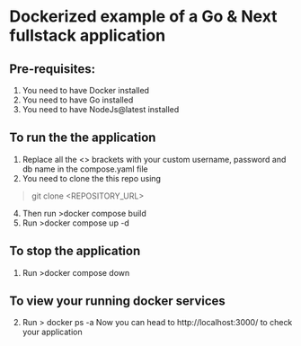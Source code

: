 # Dockerized example of a Go & Next fullstack application

## Pre-requisites:
1. You need to have Docker installed
2. You need to have Go installed
3. You need to have NodeJs@latest installed
## To run the the application
1. Replace all the <> brackets with your custom username, password and db name in the compose.yaml file
2. You need to clone the this repo using
> git clone <REPOSITORY_URL>
4. Then run >docker compose build
5. Run >docker compose up -d
## To stop the application
1. Run >docker compose down
## To view your running docker services
2. Run > docker ps -a
Now you can head to http://localhost:3000/ to check your application
